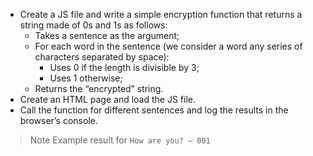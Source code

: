 - Create a JS file and write a simple encryption function that returns a string made of 0s and 1s as follows:
  - Takes a sentence as the argument;
  - For each word in the sentence (we consider a word any series of characters separated by space):
    - Uses 0 if the length is divisible by 3;
    - Uses 1 otherwise;
  - Returns the “encrypted” string.
- Create an HTML page and load the JS file.
- Call the function for different sentences and log the results in the browser’s console.


>Note Example result for `How are you? – 001`